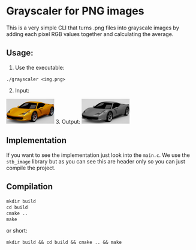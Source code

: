 # Grayscaler for PNG images
This is a very simple CLI that turns .png files into grayscale images by adding each pixel RGB values together and calculating the average.

## Usage:
1. Use the executable:
````shell
./grayscaler <img.png>
````
2. Input: 
<img src="assets/ferrari.pnng.PNG" width=128>
3. Output: 
<img src="assets/gray-ferrari.pnng.PNG" width=128>

## Implementation
If you want to see the implementation just look into the `main.c`. We use the `stb_image` library but as you can see this are header only so you can just compile the project.

## Compilation
````shell
mkdir build
cd build
cmake ..
make
````

or short:
````shell
mkdir build && cd build && cmake .. && make
````